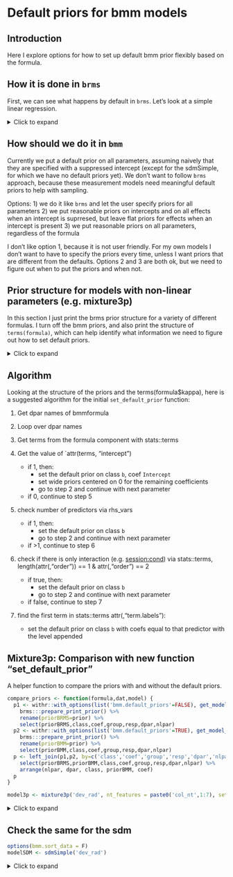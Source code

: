 Default priors for bmm models
================

## Introduction

Here I explore options for how to set up default bmm prior flexibly
based on the formula.

## How it is done in `brms`

First, we can see what happens by default in `brms`. Let’s look at a
simple linear regression.

<details>
<summary>
Click to expand
</summary>

### Intercept only

It puts a default prior on all parameters that have only an intercept

``` r
dat <- OberauerLin_2017
dat$cond <- factor(rep(1:4, each=nrow(dat)/4))   # fake condition for testing formulas
get_prior(bf(dev_rad ~ 1, sigma ~ 1), dat)
```

    ##                 prior     class coef group resp  dpar nlpar lb ub  source
    ##  student_t(3, 0, 2.5) Intercept                                   default
    ##  student_t(3, 0, 2.5) Intercept                 sigma             default

### Intercept and a predictor

The intercept gets a default prior, but the effects get a flat prior

``` r
get_prior(bf(dev_rad ~ 1, sigma ~ set_size), dat)
```

    ##                 prior     class      coef group resp  dpar nlpar lb ub       source
    ##  student_t(3, 0, 2.5) Intercept                                             default
    ##                (flat)         b                      sigma                  default
    ##                (flat)         b set_size2            sigma             (vectorized)
    ##                (flat)         b set_size3            sigma             (vectorized)
    ##                (flat)         b set_size4            sigma             (vectorized)
    ##                (flat)         b set_size5            sigma             (vectorized)
    ##                (flat)         b set_size6            sigma             (vectorized)
    ##                (flat)         b set_size7            sigma             (vectorized)
    ##                (flat)         b set_size8            sigma             (vectorized)
    ##  student_t(3, 0, 2.5) Intercept                      sigma                  default

### Intercept supressed

Just flat prior on all coefficients

``` r
get_prior(bf(dev_rad ~ 1, sigma ~ 0+set_size), dat)
```

    ##                 prior     class      coef group resp  dpar nlpar lb ub       source
    ##  student_t(3, 0, 2.5) Intercept                                             default
    ##                (flat)         b                      sigma                  default
    ##                (flat)         b set_size1            sigma             (vectorized)
    ##                (flat)         b set_size2            sigma             (vectorized)
    ##                (flat)         b set_size3            sigma             (vectorized)
    ##                (flat)         b set_size4            sigma             (vectorized)
    ##                (flat)         b set_size5            sigma             (vectorized)
    ##                (flat)         b set_size6            sigma             (vectorized)
    ##                (flat)         b set_size7            sigma             (vectorized)
    ##                (flat)         b set_size8            sigma             (vectorized)

### Intercept supressed and random effects

``` r
get_prior(bf(dev_rad ~ 1, sigma ~ 0+set_size + (0+set_size|ID)), dat)
```

    ##                 prior     class      coef group resp  dpar nlpar lb ub       source
    ##                lkj(1)       cor                                             default
    ##                lkj(1)       cor              ID                        (vectorized)
    ##  student_t(3, 0, 2.5) Intercept                                             default
    ##                (flat)         b                      sigma                  default
    ##                (flat)         b set_size1            sigma             (vectorized)
    ##                (flat)         b set_size2            sigma             (vectorized)
    ##                (flat)         b set_size3            sigma             (vectorized)
    ##                (flat)         b set_size4            sigma             (vectorized)
    ##                (flat)         b set_size5            sigma             (vectorized)
    ##                (flat)         b set_size6            sigma             (vectorized)
    ##                (flat)         b set_size7            sigma             (vectorized)
    ##                (flat)         b set_size8            sigma             (vectorized)
    ##  student_t(3, 0, 2.5)        sd                      sigma        0         default
    ##  student_t(3, 0, 2.5)        sd              ID      sigma        0    (vectorized)
    ##  student_t(3, 0, 2.5)        sd set_size1    ID      sigma        0    (vectorized)
    ##  student_t(3, 0, 2.5)        sd set_size2    ID      sigma        0    (vectorized)
    ##  student_t(3, 0, 2.5)        sd set_size3    ID      sigma        0    (vectorized)
    ##  student_t(3, 0, 2.5)        sd set_size4    ID      sigma        0    (vectorized)
    ##  student_t(3, 0, 2.5)        sd set_size5    ID      sigma        0    (vectorized)
    ##  student_t(3, 0, 2.5)        sd set_size6    ID      sigma        0    (vectorized)
    ##  student_t(3, 0, 2.5)        sd set_size7    ID      sigma        0    (vectorized)
    ##  student_t(3, 0, 2.5)        sd set_size8    ID      sigma        0    (vectorized)

### Intercept predictor and random effects

``` r
get_prior(bf(dev_rad ~ 1, sigma ~ set_size + (set_size|ID)), dat)
```

    ##                 prior     class      coef group resp  dpar nlpar lb ub       source
    ##                lkj(1)       cor                                             default
    ##                lkj(1)       cor              ID                        (vectorized)
    ##  student_t(3, 0, 2.5) Intercept                                             default
    ##                (flat)         b                      sigma                  default
    ##                (flat)         b set_size2            sigma             (vectorized)
    ##                (flat)         b set_size3            sigma             (vectorized)
    ##                (flat)         b set_size4            sigma             (vectorized)
    ##                (flat)         b set_size5            sigma             (vectorized)
    ##                (flat)         b set_size6            sigma             (vectorized)
    ##                (flat)         b set_size7            sigma             (vectorized)
    ##                (flat)         b set_size8            sigma             (vectorized)
    ##  student_t(3, 0, 2.5) Intercept                      sigma                  default
    ##  student_t(3, 0, 2.5)        sd                      sigma        0         default
    ##  student_t(3, 0, 2.5)        sd              ID      sigma        0    (vectorized)
    ##  student_t(3, 0, 2.5)        sd Intercept    ID      sigma        0    (vectorized)
    ##  student_t(3, 0, 2.5)        sd set_size2    ID      sigma        0    (vectorized)
    ##  student_t(3, 0, 2.5)        sd set_size3    ID      sigma        0    (vectorized)
    ##  student_t(3, 0, 2.5)        sd set_size4    ID      sigma        0    (vectorized)
    ##  student_t(3, 0, 2.5)        sd set_size5    ID      sigma        0    (vectorized)
    ##  student_t(3, 0, 2.5)        sd set_size6    ID      sigma        0    (vectorized)
    ##  student_t(3, 0, 2.5)        sd set_size7    ID      sigma        0    (vectorized)
    ##  student_t(3, 0, 2.5)        sd set_size8    ID      sigma        0    (vectorized)

</details>

## How should we do it in `bmm`

Currently we put a default prior on all parameters, assuming naively
that they are specified with a suppressed intercept (except for the
sdmSimple, for which we have no default priors yet). We don’t want to
follow `brms` approach, because these measurement models need meaningful
default priors to help with sampling.

Options: 1) we do it like `brms` and let the user specify priors for all
parameters 2) we put reasonable priors on intercepts and on all effects
when an intercept is suprresed, but leave flat priors for effects when
an intercept is present 3) we put reasonable priors on all parameters,
regardless of the formula

I don’t like option 1, because it is not user friendly. For my own
models I don’t want to have to specify the priors every time, unless I
want priors that are different from the defaults. Options 2 and 3 are
both ok, but we need to figure out when to put the priors and when not.

## Prior structure for models with non-linear parameters (e.g. mixture3p)

In this section I just print the brms prior structure for a variety of
different formulas. I turn off the bmm priors, and also print the
structure of `terms(formula)`, which can help identify what information
we need to figure out how to set default priors.

<details>
<summary>
Click to expand
</summary>

Disable currently used default priors:

``` r
options(list(bmm.default_priors = FALSE))
```

### Intercept only

All model parameters are `nlpar` so they get class `b` with coef
`Intercept`

``` r
model <- mixture3p('dev_rad', nt_features = paste0('col_nt',1:7), setsize='set_size')
formula <- bmf(kappa ~ 1, thetat ~ 1, thetant ~ 1)
get_model_prior(formula, dat, model)
```

    ##           prior     class      coef group resp   dpar   nlpar   lb   ub       source
    ##  logistic(0, 1)    theta9                                     -Inf  Inf      default
    ##          (flat)         b                               kappa                default
    ##          (flat)         b Intercept                     kappa           (vectorized)
    ##          (flat)         b                             thetant                default
    ##          (flat)         b Intercept                   thetant           (vectorized)
    ##          (flat)         b                              thetat                default
    ##          (flat)         b Intercept                    thetat           (vectorized)
    ##     constant(0) Intercept                         mu1         <NA> <NA>         user
    ##  constant(-100) Intercept                      kappa9         <NA> <NA>         user
    ##     constant(0) Intercept                         mu9         <NA> <NA>         user

``` r
terms(formula$kappa)
```

    ## kappa ~ 1
    ## attr(,"variables")
    ## list(kappa)
    ## attr(,"factors")
    ## integer(0)
    ## attr(,"term.labels")
    ## character(0)
    ## attr(,"order")
    ## integer(0)
    ## attr(,"intercept")
    ## [1] 1
    ## attr(,"response")
    ## [1] 1
    ## attr(,".Environment")
    ## <environment: R_GlobalEnv>

### Intercept and a predictor

For kappa, which we include and intercept and a predictor, we get class
`b` with coef `Intercept` and `session2`

``` r
formula <- bmf(kappa ~ session, thetat ~ 1, thetant ~ 1)
get_model_prior(formula, dat, model)
```

    ##           prior     class      coef group resp   dpar   nlpar   lb   ub       source
    ##  logistic(0, 1)    theta9                                     -Inf  Inf      default
    ##          (flat)         b                               kappa                default
    ##          (flat)         b Intercept                     kappa           (vectorized)
    ##          (flat)         b  session2                     kappa           (vectorized)
    ##          (flat)         b                             thetant                default
    ##          (flat)         b Intercept                   thetant           (vectorized)
    ##          (flat)         b                              thetat                default
    ##          (flat)         b Intercept                    thetat           (vectorized)
    ##     constant(0) Intercept                         mu1         <NA> <NA>         user
    ##  constant(-100) Intercept                      kappa9         <NA> <NA>         user
    ##     constant(0) Intercept                         mu9         <NA> <NA>         user

``` r
terms(formula$kappa)
```

    ## kappa ~ session
    ## attr(,"variables")
    ## list(kappa, session)
    ## attr(,"factors")
    ##         session
    ## kappa         0
    ## session       1
    ## attr(,"term.labels")
    ## [1] "session"
    ## attr(,"order")
    ## [1] 1
    ## attr(,"intercept")
    ## [1] 1
    ## attr(,"response")
    ## [1] 1
    ## attr(,".Environment")
    ## <environment: R_GlobalEnv>

### Intercept supressed

For kappa, which we include and intercept and a predictor, we get class
`b` with coef `session1` and `session2`

``` r
formula <- bmf(kappa ~ 0+session, thetat ~ 1, thetant ~ 1)
get_model_prior(formula, dat, model)
```

    ##           prior     class      coef group resp   dpar   nlpar   lb   ub       source
    ##  logistic(0, 1)    theta9                                     -Inf  Inf      default
    ##          (flat)         b                               kappa                default
    ##          (flat)         b  session1                     kappa           (vectorized)
    ##          (flat)         b  session2                     kappa           (vectorized)
    ##          (flat)         b                             thetant                default
    ##          (flat)         b Intercept                   thetant           (vectorized)
    ##          (flat)         b                              thetat                default
    ##          (flat)         b Intercept                    thetat           (vectorized)
    ##     constant(0) Intercept                         mu1         <NA> <NA>         user
    ##  constant(-100) Intercept                      kappa9         <NA> <NA>         user
    ##     constant(0) Intercept                         mu9         <NA> <NA>         user

``` r
terms(formula$kappa)
```

    ## kappa ~ 0 + session
    ## attr(,"variables")
    ## list(kappa, session)
    ## attr(,"factors")
    ##         session
    ## kappa         0
    ## session       1
    ## attr(,"term.labels")
    ## [1] "session"
    ## attr(,"order")
    ## [1] 1
    ## attr(,"intercept")
    ## [1] 0
    ## attr(,"response")
    ## [1] 1
    ## attr(,".Environment")
    ## <environment: R_GlobalEnv>

### Intercept supressed and random effects

``` r
formula <- bmf(kappa ~ 0+session + ( 0+session|ID), thetat ~ 1, thetant ~ 1)
get_model_prior(formula, dat, model)
```

    ##                 prior     class      coef group resp   dpar   nlpar   lb   ub       source
    ##                lkj(1)       cor                                                    default
    ##                lkj(1)       cor              ID                               (vectorized)
    ##        logistic(0, 1)    theta9                                     -Inf  Inf      default
    ##                (flat)         b                               kappa                default
    ##                (flat)         b  session1                     kappa           (vectorized)
    ##                (flat)         b  session2                     kappa           (vectorized)
    ##  student_t(3, 0, 2.5)        sd                               kappa    0           default
    ##  student_t(3, 0, 2.5)        sd              ID               kappa    0      (vectorized)
    ##  student_t(3, 0, 2.5)        sd  session1    ID               kappa    0      (vectorized)
    ##  student_t(3, 0, 2.5)        sd  session2    ID               kappa    0      (vectorized)
    ##                (flat)         b                             thetant                default
    ##                (flat)         b Intercept                   thetant           (vectorized)
    ##                (flat)         b                              thetat                default
    ##                (flat)         b Intercept                    thetat           (vectorized)
    ##           constant(0) Intercept                         mu1         <NA> <NA>         user
    ##        constant(-100) Intercept                      kappa9         <NA> <NA>         user
    ##           constant(0) Intercept                         mu9         <NA> <NA>         user

``` r
terms(formula$kappa)
```

    ## kappa ~ 0 + session + (0 + session | ID)
    ## attr(,"variables")
    ## list(kappa, session, 0 + session | ID)
    ## attr(,"factors")
    ##                  session 0 + session | ID
    ## kappa                  0                0
    ## session                1                0
    ## 0 + session | ID       0                1
    ## attr(,"term.labels")
    ## [1] "session"          "0 + session | ID"
    ## attr(,"order")
    ## [1] 1 1
    ## attr(,"intercept")
    ## [1] 0
    ## attr(,"response")
    ## [1] 1
    ## attr(,".Environment")
    ## <environment: R_GlobalEnv>

### Two factors plus intercept

``` r
formula <- bmf(kappa ~ session + cond, thetat ~ 1, thetant ~ 1)
get_model_prior(formula, dat, model)
```

    ##           prior     class      coef group resp   dpar   nlpar   lb   ub       source
    ##  logistic(0, 1)    theta9                                     -Inf  Inf      default
    ##          (flat)         b                               kappa                default
    ##          (flat)         b     cond2                     kappa           (vectorized)
    ##          (flat)         b     cond3                     kappa           (vectorized)
    ##          (flat)         b     cond4                     kappa           (vectorized)
    ##          (flat)         b Intercept                     kappa           (vectorized)
    ##          (flat)         b  session2                     kappa           (vectorized)
    ##          (flat)         b                             thetant                default
    ##          (flat)         b Intercept                   thetant           (vectorized)
    ##          (flat)         b                              thetat                default
    ##          (flat)         b Intercept                    thetat           (vectorized)
    ##     constant(0) Intercept                         mu1         <NA> <NA>         user
    ##  constant(-100) Intercept                      kappa9         <NA> <NA>         user
    ##     constant(0) Intercept                         mu9         <NA> <NA>         user

``` r
terms(formula$kappa)
```

    ## kappa ~ session + cond
    ## attr(,"variables")
    ## list(kappa, session, cond)
    ## attr(,"factors")
    ##         session cond
    ## kappa         0    0
    ## session       1    0
    ## cond          0    1
    ## attr(,"term.labels")
    ## [1] "session" "cond"   
    ## attr(,"order")
    ## [1] 1 1
    ## attr(,"intercept")
    ## [1] 1
    ## attr(,"response")
    ## [1] 1
    ## attr(,".Environment")
    ## <environment: R_GlobalEnv>

### Two factors no intercept

Ok, so this is tricky. coefs session1 and session2 are main levels while
cond=1, but cond2,cond3 and cond4 are additive effects. So we can’t just
check if an intercept is present in coef or not.

What we can do, is for each predictor, check how many levels appear.

``` r
formula <- bmf(kappa ~ 0 + session + cond, thetat ~ 1, thetant ~ 1)
get_model_prior(formula, dat, model)
```

    ##           prior     class      coef group resp   dpar   nlpar   lb   ub       source
    ##  logistic(0, 1)    theta9                                     -Inf  Inf      default
    ##          (flat)         b                               kappa                default
    ##          (flat)         b     cond2                     kappa           (vectorized)
    ##          (flat)         b     cond3                     kappa           (vectorized)
    ##          (flat)         b     cond4                     kappa           (vectorized)
    ##          (flat)         b  session1                     kappa           (vectorized)
    ##          (flat)         b  session2                     kappa           (vectorized)
    ##          (flat)         b                             thetant                default
    ##          (flat)         b Intercept                   thetant           (vectorized)
    ##          (flat)         b                              thetat                default
    ##          (flat)         b Intercept                    thetat           (vectorized)
    ##     constant(0) Intercept                         mu1         <NA> <NA>         user
    ##  constant(-100) Intercept                      kappa9         <NA> <NA>         user
    ##     constant(0) Intercept                         mu9         <NA> <NA>         user

``` r
terms(formula$kappa)
```

    ## kappa ~ 0 + session + cond
    ## attr(,"variables")
    ## list(kappa, session, cond)
    ## attr(,"factors")
    ##         session cond
    ## kappa         0    0
    ## session       1    0
    ## cond          0    1
    ## attr(,"term.labels")
    ## [1] "session" "cond"   
    ## attr(,"order")
    ## [1] 1 1
    ## attr(,"intercept")
    ## [1] 0
    ## attr(,"response")
    ## [1] 1
    ## attr(,".Environment")
    ## <environment: R_GlobalEnv>

### Two factors no intercept, yes interaction

``` r
formula <- bmf(kappa ~ 0 + session * cond, thetat ~ 1, thetant ~ 1)
get_model_prior(formula, dat, model)
```

    ##           prior     class           coef group resp   dpar   nlpar   lb   ub       source
    ##  logistic(0, 1)    theta9                                          -Inf  Inf      default
    ##          (flat)         b                                    kappa                default
    ##          (flat)         b          cond2                     kappa           (vectorized)
    ##          (flat)         b          cond3                     kappa           (vectorized)
    ##          (flat)         b          cond4                     kappa           (vectorized)
    ##          (flat)         b       session1                     kappa           (vectorized)
    ##          (flat)         b       session2                     kappa           (vectorized)
    ##          (flat)         b session2:cond2                     kappa           (vectorized)
    ##          (flat)         b session2:cond3                     kappa           (vectorized)
    ##          (flat)         b session2:cond4                     kappa           (vectorized)
    ##          (flat)         b                                  thetant                default
    ##          (flat)         b      Intercept                   thetant           (vectorized)
    ##          (flat)         b                                   thetat                default
    ##          (flat)         b      Intercept                    thetat           (vectorized)
    ##     constant(0) Intercept                              mu1         <NA> <NA>         user
    ##  constant(-100) Intercept                           kappa9         <NA> <NA>         user
    ##     constant(0) Intercept                              mu9         <NA> <NA>         user

``` r
terms(formula$kappa)
```

    ## kappa ~ 0 + session * cond
    ## attr(,"variables")
    ## list(kappa, session, cond)
    ## attr(,"factors")
    ##         session cond session:cond
    ## kappa         0    0            0
    ## session       1    0            1
    ## cond          0    1            1
    ## attr(,"term.labels")
    ## [1] "session"      "cond"         "session:cond"
    ## attr(,"order")
    ## [1] 1 1 2
    ## attr(,"intercept")
    ## [1] 0
    ## attr(,"response")
    ## [1] 1
    ## attr(,".Environment")
    ## <environment: R_GlobalEnv>

### Two factors no intercept, yes interaction

``` r
formula <- bmf(kappa ~ 0 + session:cond + cond + session, thetat ~ 1, thetant ~ 1)
get_model_prior(formula, dat, model)
```

    ##           prior     class           coef group resp   dpar   nlpar   lb   ub       source
    ##  logistic(0, 1)    theta9                                          -Inf  Inf      default
    ##          (flat)         b                                    kappa                default
    ##          (flat)         b          cond1                     kappa           (vectorized)
    ##          (flat)         b          cond2                     kappa           (vectorized)
    ##          (flat)         b cond2:session2                     kappa           (vectorized)
    ##          (flat)         b          cond3                     kappa           (vectorized)
    ##          (flat)         b cond3:session2                     kappa           (vectorized)
    ##          (flat)         b          cond4                     kappa           (vectorized)
    ##          (flat)         b cond4:session2                     kappa           (vectorized)
    ##          (flat)         b       session2                     kappa           (vectorized)
    ##          (flat)         b                                  thetant                default
    ##          (flat)         b      Intercept                   thetant           (vectorized)
    ##          (flat)         b                                   thetat                default
    ##          (flat)         b      Intercept                    thetat           (vectorized)
    ##     constant(0) Intercept                              mu1         <NA> <NA>         user
    ##  constant(-100) Intercept                           kappa9         <NA> <NA>         user
    ##     constant(0) Intercept                              mu9         <NA> <NA>         user

``` r
terms(formula$kappa)
```

    ## kappa ~ 0 + session:cond + cond + session
    ## attr(,"variables")
    ## list(kappa, session, cond)
    ## attr(,"factors")
    ##         cond session session:cond
    ## kappa      0       0            0
    ## session    0       1            1
    ## cond       1       0            1
    ## attr(,"term.labels")
    ## [1] "cond"         "session"      "session:cond"
    ## attr(,"order")
    ## [1] 1 1 2
    ## attr(,"intercept")
    ## [1] 0
    ## attr(,"response")
    ## [1] 1
    ## attr(,".Environment")
    ## <environment: R_GlobalEnv>

### Two factors no intercept, no main effects, all levels explicit

``` r
formula <- bmf(kappa ~ 0 + session:cond, thetat ~ 1, thetant ~ 1)
get_model_prior(formula, dat, model)
```

    ##           prior     class           coef group resp   dpar   nlpar   lb   ub       source
    ##  logistic(0, 1)    theta9                                          -Inf  Inf      default
    ##          (flat)         b                                    kappa                default
    ##          (flat)         b session1:cond1                     kappa           (vectorized)
    ##          (flat)         b session1:cond2                     kappa           (vectorized)
    ##          (flat)         b session1:cond3                     kappa           (vectorized)
    ##          (flat)         b session1:cond4                     kappa           (vectorized)
    ##          (flat)         b session2:cond1                     kappa           (vectorized)
    ##          (flat)         b session2:cond2                     kappa           (vectorized)
    ##          (flat)         b session2:cond3                     kappa           (vectorized)
    ##          (flat)         b session2:cond4                     kappa           (vectorized)
    ##          (flat)         b                                  thetant                default
    ##          (flat)         b      Intercept                   thetant           (vectorized)
    ##          (flat)         b                                   thetat                default
    ##          (flat)         b      Intercept                    thetat           (vectorized)
    ##     constant(0) Intercept                              mu1         <NA> <NA>         user
    ##  constant(-100) Intercept                           kappa9         <NA> <NA>         user
    ##     constant(0) Intercept                              mu9         <NA> <NA>         user

``` r
terms(formula$kappa)
```

    ## kappa ~ 0 + session:cond
    ## attr(,"variables")
    ## list(kappa, session, cond)
    ## attr(,"factors")
    ##         session:cond
    ## kappa              0
    ## session            2
    ## cond               2
    ## attr(,"term.labels")
    ## [1] "session:cond"
    ## attr(,"order")
    ## [1] 2
    ## attr(,"intercept")
    ## [1] 0
    ## attr(,"response")
    ## [1] 1
    ## attr(,".Environment")
    ## <environment: R_GlobalEnv>

</details>

## Algorithm

Looking at the structure of the priors and the terms(formula\$kappa),
here is a suggested algorithm for the initial `set_default_prior`
function:

1)  Get dpar names of bmmformula

2)  Loop over dpar names

3)  Get terms from the formula component with stats::terms

4)  Get the value of \`attr(terms, “intercept”)

    - if 1, then:
      - set the default prior on class `b`, coef `Intercept`
      - set wide priors centered on 0 for the remaining coefficients
      - go to step 2 and continue with next parameter
    - if 0, continue to step 5

5)  check number of predictors via rhs_vars

    - if 1, then:
      - set the default prior on class `b`
      - go to step 2 and continue with next parameter
    - if \>1, continue to step 6

6)  check if there is only interaction (e.g. <session:cond>) via
    stats::terms, length(attr(,“order”)) == 1 & attr(,“order”) == 2

    - if true, then:
      - set the default prior on class `b`
      - go to step 2 and continue with next parameter
    - if false, continue to step 7

7)  find the first term in stats::terms attr(,“term.labels”):

    - set the default prior on class `b` with coefs equal to that
      predictor with the level appended

## Mixture3p: Comparison with new function “set_default_prior”

A helper function to compare the priors with and without the default
priors.

``` r
compare_priors <- function(formula,dat,model) {
  p1 <- withr::with_options(list('bmm.default_priors'=FALSE), get_model_prior(formula, dat, model)) %>% 
    brms:::prepare_print_prior() %>% 
    rename(priorBRMS=prior) %>% 
    select(priorBRMS,class,coef,group,resp,dpar,nlpar)
  p2 <- withr::with_options(list('bmm.default_priors'=TRUE), get_model_prior(formula, dat, model)) %>% 
    brms:::prepare_print_prior() %>% 
    rename(priorBMM=prior) %>% 
    select(priorBMM,class,coef,group,resp,dpar,nlpar)
  p <- left_join(p1,p2, by=c('class','coef','group','resp','dpar','nlpar')) %>%
    select(priorBRMS,priorBMM,class,coef,group,resp,dpar,nlpar) %>% 
    arrange(nlpar, dpar, class, priorBMM, coef)
  p
}
```

``` r
model3p <- mixture3p('dev_rad', nt_features = paste0('col_nt',1:7), setsize='set_size')
```

<details>
<summary>
Click to expand
</summary>

### Intercept only

All model parameters are `nlpar` so they get class `b` with coef
`Intercept`

``` r
formula <- bmf(kappa ~ 1, thetat ~ 1, thetant ~ 1)
compare_priors(formula, dat, model3p)
```

    ##       priorBRMS       priorBMM     class      coef group resp   dpar   nlpar    source
    ##  logistic(0, 1) logistic(0, 1)    theta9                                     (unknown)
    ##  constant(-100) constant(-100) Intercept                      kappa9         (unknown)
    ##     constant(0)    constant(0) Intercept                         mu1         (unknown)
    ##     constant(0)    constant(0) Intercept                         mu9         (unknown)
    ##          (flat)         (flat)         b                               kappa (unknown)
    ##          (flat)    normal(2,1)         b Intercept                     kappa (unknown)
    ##          (flat)         (flat)         b                             thetant (unknown)
    ##          (flat) logistic(0, 1)         b Intercept                   thetant (unknown)
    ##          (flat)         (flat)         b                              thetat (unknown)
    ##          (flat) logistic(0, 1)         b Intercept                    thetat (unknown)

### Intercept and a predictor

For kappa, which we include and intercept and a predictor, we get class
`b` with coef `Intercept` and `session2`

``` r
formula <- bmf(kappa ~ session, thetat ~ 1, thetant ~ 1)
compare_priors(formula, dat, model3p)
```

    ##       priorBRMS       priorBMM     class      coef group resp   dpar   nlpar    source
    ##  logistic(0, 1) logistic(0, 1)    theta9                                     (unknown)
    ##  constant(-100) constant(-100) Intercept                      kappa9         (unknown)
    ##     constant(0)    constant(0) Intercept                         mu1         (unknown)
    ##     constant(0)    constant(0) Intercept                         mu9         (unknown)
    ##          (flat)    normal(0,1)         b                               kappa (unknown)
    ##          (flat)    normal(0,1)         b  session2                     kappa (unknown)
    ##          (flat)    normal(2,1)         b Intercept                     kappa (unknown)
    ##          (flat)         (flat)         b                             thetant (unknown)
    ##          (flat) logistic(0, 1)         b Intercept                   thetant (unknown)
    ##          (flat)         (flat)         b                              thetat (unknown)
    ##          (flat) logistic(0, 1)         b Intercept                    thetat (unknown)

### Intercept supressed

For kappa, which we include and intercept and a predictor, we get class
`b` with coef `session1` and `session2`

``` r
formula <- bmf(kappa ~ 0+session, thetat ~ 1, thetant ~ 1)
compare_priors(formula, dat, model3p)
```

    ##       priorBRMS       priorBMM     class      coef group resp   dpar   nlpar    source
    ##  logistic(0, 1) logistic(0, 1)    theta9                                     (unknown)
    ##  constant(-100) constant(-100) Intercept                      kappa9         (unknown)
    ##     constant(0)    constant(0) Intercept                         mu1         (unknown)
    ##     constant(0)    constant(0) Intercept                         mu9         (unknown)
    ##          (flat)    normal(2,1)         b                               kappa (unknown)
    ##          (flat)    normal(2,1)         b  session1                     kappa (unknown)
    ##          (flat)    normal(2,1)         b  session2                     kappa (unknown)
    ##          (flat)         (flat)         b                             thetant (unknown)
    ##          (flat) logistic(0, 1)         b Intercept                   thetant (unknown)
    ##          (flat)         (flat)         b                              thetat (unknown)
    ##          (flat) logistic(0, 1)         b Intercept                    thetat (unknown)

### Intercept supressed and random effects

``` r
formula <- bmf(kappa ~ 0+session + ( 0+session|ID), thetat ~ 1, thetant ~ 1)
compare_priors(formula, dat, model3p)
```

    ##             priorBRMS             priorBMM     class      coef group resp   dpar   nlpar    source
    ##                lkj(1)               lkj(1)       cor                                     (unknown)
    ##                lkj(1)               lkj(1)       cor              ID                     (unknown)
    ##        logistic(0, 1)       logistic(0, 1)    theta9                                     (unknown)
    ##        constant(-100)       constant(-100) Intercept                      kappa9         (unknown)
    ##           constant(0)          constant(0) Intercept                         mu1         (unknown)
    ##           constant(0)          constant(0) Intercept                         mu9         (unknown)
    ##                (flat)          normal(2,1)         b                               kappa (unknown)
    ##                (flat)          normal(2,1)         b  session1                     kappa (unknown)
    ##                (flat)          normal(2,1)         b  session2                     kappa (unknown)
    ##  student_t(3, 0, 2.5) student_t(3, 0, 2.5)        sd                               kappa (unknown)
    ##  student_t(3, 0, 2.5) student_t(3, 0, 2.5)        sd              ID               kappa (unknown)
    ##  student_t(3, 0, 2.5) student_t(3, 0, 2.5)        sd  session1    ID               kappa (unknown)
    ##  student_t(3, 0, 2.5) student_t(3, 0, 2.5)        sd  session2    ID               kappa (unknown)
    ##                (flat)               (flat)         b                             thetant (unknown)
    ##                (flat)       logistic(0, 1)         b Intercept                   thetant (unknown)
    ##                (flat)               (flat)         b                              thetat (unknown)
    ##                (flat)       logistic(0, 1)         b Intercept                    thetat (unknown)

### Two factors plus intercept

``` r
formula <- bmf(kappa ~ session + cond, thetat ~ 1, thetant ~ 1)
compare_priors(formula, dat, model3p)
```

    ##       priorBRMS       priorBMM     class      coef group resp   dpar   nlpar    source
    ##  logistic(0, 1) logistic(0, 1)    theta9                                     (unknown)
    ##  constant(-100) constant(-100) Intercept                      kappa9         (unknown)
    ##     constant(0)    constant(0) Intercept                         mu1         (unknown)
    ##     constant(0)    constant(0) Intercept                         mu9         (unknown)
    ##          (flat)    normal(0,1)         b                               kappa (unknown)
    ##          (flat)    normal(0,1)         b     cond2                     kappa (unknown)
    ##          (flat)    normal(0,1)         b     cond3                     kappa (unknown)
    ##          (flat)    normal(0,1)         b     cond4                     kappa (unknown)
    ##          (flat)    normal(0,1)         b  session2                     kappa (unknown)
    ##          (flat)    normal(2,1)         b Intercept                     kappa (unknown)
    ##          (flat)         (flat)         b                             thetant (unknown)
    ##          (flat) logistic(0, 1)         b Intercept                   thetant (unknown)
    ##          (flat)         (flat)         b                              thetat (unknown)
    ##          (flat) logistic(0, 1)         b Intercept                    thetat (unknown)

### Two factors no intercept

``` r
formula <- bmf(kappa ~ 0 + session + cond, thetat ~ 1, thetant ~ 1)
compare_priors(formula, dat, model3p)
```

    ##       priorBRMS       priorBMM     class      coef group resp   dpar   nlpar    source
    ##  logistic(0, 1) logistic(0, 1)    theta9                                     (unknown)
    ##  constant(-100) constant(-100) Intercept                      kappa9         (unknown)
    ##     constant(0)    constant(0) Intercept                         mu1         (unknown)
    ##     constant(0)    constant(0) Intercept                         mu9         (unknown)
    ##          (flat)    normal(0,1)         b                               kappa (unknown)
    ##          (flat)    normal(0,1)         b     cond2                     kappa (unknown)
    ##          (flat)    normal(0,1)         b     cond3                     kappa (unknown)
    ##          (flat)    normal(0,1)         b     cond4                     kappa (unknown)
    ##          (flat)    normal(2,1)         b  session1                     kappa (unknown)
    ##          (flat)    normal(2,1)         b  session2                     kappa (unknown)
    ##          (flat)         (flat)         b                             thetant (unknown)
    ##          (flat) logistic(0, 1)         b Intercept                   thetant (unknown)
    ##          (flat)         (flat)         b                              thetat (unknown)
    ##          (flat) logistic(0, 1)         b Intercept                    thetat (unknown)

### Two factors no intercept, yes interaction

``` r
formula <- bmf(kappa ~ 0 + session * cond, thetat ~ 1, thetant ~ 1)
compare_priors(formula, dat, model3p)
```

    ##       priorBRMS       priorBMM     class           coef group resp   dpar   nlpar    source
    ##  logistic(0, 1) logistic(0, 1)    theta9                                          (unknown)
    ##  constant(-100) constant(-100) Intercept                           kappa9         (unknown)
    ##     constant(0)    constant(0) Intercept                              mu1         (unknown)
    ##     constant(0)    constant(0) Intercept                              mu9         (unknown)
    ##          (flat)    normal(0,1)         b                                    kappa (unknown)
    ##          (flat)    normal(0,1)         b          cond2                     kappa (unknown)
    ##          (flat)    normal(0,1)         b          cond3                     kappa (unknown)
    ##          (flat)    normal(0,1)         b          cond4                     kappa (unknown)
    ##          (flat)    normal(0,1)         b session2:cond2                     kappa (unknown)
    ##          (flat)    normal(0,1)         b session2:cond3                     kappa (unknown)
    ##          (flat)    normal(0,1)         b session2:cond4                     kappa (unknown)
    ##          (flat)    normal(2,1)         b       session1                     kappa (unknown)
    ##          (flat)    normal(2,1)         b       session2                     kappa (unknown)
    ##          (flat)         (flat)         b                                  thetant (unknown)
    ##          (flat) logistic(0, 1)         b      Intercept                   thetant (unknown)
    ##          (flat)         (flat)         b                                   thetat (unknown)
    ##          (flat) logistic(0, 1)         b      Intercept                    thetat (unknown)

### Two factors no intercept, yes interaction

``` r
formula <- bmf(kappa ~ 0 + session:cond + cond + session, thetat ~ 1, thetant ~ 1)
compare_priors(formula, dat, model3p)
```

    ##       priorBRMS       priorBMM     class           coef group resp   dpar   nlpar    source
    ##  logistic(0, 1) logistic(0, 1)    theta9                                          (unknown)
    ##  constant(-100) constant(-100) Intercept                           kappa9         (unknown)
    ##     constant(0)    constant(0) Intercept                              mu1         (unknown)
    ##     constant(0)    constant(0) Intercept                              mu9         (unknown)
    ##          (flat)    normal(0,1)         b                                    kappa (unknown)
    ##          (flat)    normal(0,1)         b cond2:session2                     kappa (unknown)
    ##          (flat)    normal(0,1)         b cond3:session2                     kappa (unknown)
    ##          (flat)    normal(0,1)         b cond4:session2                     kappa (unknown)
    ##          (flat)    normal(0,1)         b       session2                     kappa (unknown)
    ##          (flat)    normal(2,1)         b          cond1                     kappa (unknown)
    ##          (flat)    normal(2,1)         b          cond2                     kappa (unknown)
    ##          (flat)    normal(2,1)         b          cond3                     kappa (unknown)
    ##          (flat)    normal(2,1)         b          cond4                     kappa (unknown)
    ##          (flat)         (flat)         b                                  thetant (unknown)
    ##          (flat) logistic(0, 1)         b      Intercept                   thetant (unknown)
    ##          (flat)         (flat)         b                                   thetat (unknown)
    ##          (flat) logistic(0, 1)         b      Intercept                    thetat (unknown)

### Two factors no intercept, no main effects, all levels explicit

``` r
formula <- bmf(kappa ~ 0 + session:cond, thetat ~ 1, thetant ~ 1)
compare_priors(formula, dat, model3p)
```

    ##       priorBRMS       priorBMM     class           coef group resp   dpar   nlpar    source
    ##  logistic(0, 1) logistic(0, 1)    theta9                                          (unknown)
    ##  constant(-100) constant(-100) Intercept                           kappa9         (unknown)
    ##     constant(0)    constant(0) Intercept                              mu1         (unknown)
    ##     constant(0)    constant(0) Intercept                              mu9         (unknown)
    ##          (flat)    normal(2,1)         b                                    kappa (unknown)
    ##          (flat)    normal(2,1)         b session1:cond1                     kappa (unknown)
    ##          (flat)    normal(2,1)         b session1:cond2                     kappa (unknown)
    ##          (flat)    normal(2,1)         b session1:cond3                     kappa (unknown)
    ##          (flat)    normal(2,1)         b session1:cond4                     kappa (unknown)
    ##          (flat)    normal(2,1)         b session2:cond1                     kappa (unknown)
    ##          (flat)    normal(2,1)         b session2:cond2                     kappa (unknown)
    ##          (flat)    normal(2,1)         b session2:cond3                     kappa (unknown)
    ##          (flat)    normal(2,1)         b session2:cond4                     kappa (unknown)
    ##          (flat)         (flat)         b                                  thetant (unknown)
    ##          (flat) logistic(0, 1)         b      Intercept                   thetant (unknown)
    ##          (flat)         (flat)         b                                   thetat (unknown)
    ##          (flat) logistic(0, 1)         b      Intercept                    thetat (unknown)

### with non-linear predictors

``` r
formula <- bmf(kappa ~ exp(a)*trial, thetat ~ 1, thetant ~ 1, a ~ 1)
compare_priors(formula, dat, model3p)
```

    ##       priorBRMS       priorBMM     class      coef group resp   dpar   nlpar    source
    ##  logistic(0, 1) logistic(0, 1)    theta9                                     (unknown)
    ##  constant(-100) constant(-100) Intercept                      kappa9         (unknown)
    ##     constant(0)    constant(0) Intercept                         mu1         (unknown)
    ##     constant(0)    constant(0) Intercept                         mu9         (unknown)
    ##          (flat)         (flat)         b                                   a (unknown)
    ##          (flat)         (flat)         b Intercept                         a (unknown)
    ##          (flat)         (flat)         b                             thetant (unknown)
    ##          (flat) logistic(0, 1)         b Intercept                   thetant (unknown)
    ##          (flat)         (flat)         b                              thetat (unknown)
    ##          (flat) logistic(0, 1)         b Intercept                    thetat (unknown)

</details>

## Check the same for the sdm

``` r
options(bmm.sort_data = F)
modelSDM <- sdmSimple('dev_rad')
```

<details>
<summary>
Click to expand
</summary>

### Intercept only

All model parameters are `nlpar` so they get class `b` with coef
`Intercept`

``` r
formula <- bmf(kappa ~ 1, c ~ 1)
compare_priors(formula, dat, modelSDM)
```

    ##         priorBRMS               priorBMM     class coef group resp  dpar nlpar    source
    ##       constant(0)            constant(0) Intercept                             (unknown)
    ##            (flat)    student_t(5,2,0.75) Intercept                     c       (unknown)
    ##  normal(5.0, 0.8) student_t(5,1.75,0.75) Intercept                 kappa       (unknown)

### Intercept and a predictor

For kappa, which we include and intercept and a predictor, we get class
`b` with coef `Intercept` and `session2`

``` r
formula <- bmf(kappa ~ session, c ~ 1)
compare_priors(formula, dat, modelSDM)
```

    ##         priorBRMS               priorBMM     class     coef group resp  dpar nlpar    source
    ##       constant(0)            constant(0) Intercept                                 (unknown)
    ##            (flat)    student_t(5,2,0.75) Intercept                         c       (unknown)
    ##  normal(5.0, 0.8) student_t(5,1.75,0.75) Intercept                     kappa       (unknown)
    ##            (flat)            normal(0,1)         b                     kappa       (unknown)
    ##            (flat)            normal(0,1)         b session2            kappa       (unknown)

### Intercept supressed

For kappa, which we include and intercept and a predictor, we get class
`b` with coef `session1` and `session2`

``` r
formula <- bmf(kappa ~ 0+session, c ~ 1)
compare_priors(formula, dat, modelSDM)
```

    ##    priorBRMS               priorBMM     class     coef group resp  dpar nlpar    source
    ##  constant(0)            constant(0) Intercept                                 (unknown)
    ##       (flat)    student_t(5,2,0.75) Intercept                         c       (unknown)
    ##       (flat) student_t(5,1.75,0.75)         b                     kappa       (unknown)
    ##       (flat) student_t(5,1.75,0.75)         b session1            kappa       (unknown)
    ##       (flat) student_t(5,1.75,0.75)         b session2            kappa       (unknown)

### Intercept supressed and random effects

``` r
formula <- bmf(kappa ~ 0+session + ( 0+session|ID), c ~ 1)
compare_priors(formula, dat, modelSDM)
```

    ##             priorBRMS               priorBMM     class     coef group resp  dpar nlpar    source
    ##           constant(0)            constant(0) Intercept                                 (unknown)
    ##                lkj(1)                 lkj(1)       cor                                 (unknown)
    ##                lkj(1)                 lkj(1)       cor             ID                  (unknown)
    ##                (flat)    student_t(5,2,0.75) Intercept                         c       (unknown)
    ##                (flat) student_t(5,1.75,0.75)         b                     kappa       (unknown)
    ##                (flat) student_t(5,1.75,0.75)         b session1            kappa       (unknown)
    ##                (flat) student_t(5,1.75,0.75)         b session2            kappa       (unknown)
    ##  student_t(3, 0, 2.5)   student_t(3, 0, 2.5)        sd                     kappa       (unknown)
    ##  student_t(3, 0, 2.5)   student_t(3, 0, 2.5)        sd             ID      kappa       (unknown)
    ##  student_t(3, 0, 2.5)   student_t(3, 0, 2.5)        sd session1    ID      kappa       (unknown)
    ##  student_t(3, 0, 2.5)   student_t(3, 0, 2.5)        sd session2    ID      kappa       (unknown)

### Two factors plus intercept

``` r
formula <- bmf(kappa ~ session + cond, c ~ 1)
compare_priors(formula, dat, modelSDM)
```

    ##         priorBRMS               priorBMM     class     coef group resp  dpar nlpar    source
    ##       constant(0)            constant(0) Intercept                                 (unknown)
    ##            (flat)    student_t(5,2,0.75) Intercept                         c       (unknown)
    ##  normal(5.0, 0.8) student_t(5,1.75,0.75) Intercept                     kappa       (unknown)
    ##            (flat)            normal(0,1)         b                     kappa       (unknown)
    ##            (flat)            normal(0,1)         b    cond2            kappa       (unknown)
    ##            (flat)            normal(0,1)         b    cond3            kappa       (unknown)
    ##            (flat)            normal(0,1)         b    cond4            kappa       (unknown)
    ##            (flat)            normal(0,1)         b session2            kappa       (unknown)

### Two factors no intercept

``` r
formula <- bmf(kappa ~ 0 + session + cond, c ~ 1)
compare_priors(formula, dat, modelSDM)
```

    ##    priorBRMS               priorBMM     class     coef group resp  dpar nlpar    source
    ##  constant(0)            constant(0) Intercept                                 (unknown)
    ##       (flat)    student_t(5,2,0.75) Intercept                         c       (unknown)
    ##       (flat)            normal(0,1)         b                     kappa       (unknown)
    ##       (flat)            normal(0,1)         b    cond2            kappa       (unknown)
    ##       (flat)            normal(0,1)         b    cond3            kappa       (unknown)
    ##       (flat)            normal(0,1)         b    cond4            kappa       (unknown)
    ##       (flat) student_t(5,1.75,0.75)         b session1            kappa       (unknown)
    ##       (flat) student_t(5,1.75,0.75)         b session2            kappa       (unknown)

### Two factors no intercept, yes interaction

``` r
formula <- bmf(kappa ~ 0 + session * cond, c ~ 1)
compare_priors(formula, dat, modelSDM)
```

    ##    priorBRMS               priorBMM     class           coef group resp  dpar nlpar    source
    ##  constant(0)            constant(0) Intercept                                       (unknown)
    ##       (flat)    student_t(5,2,0.75) Intercept                               c       (unknown)
    ##       (flat)            normal(0,1)         b                           kappa       (unknown)
    ##       (flat)            normal(0,1)         b          cond2            kappa       (unknown)
    ##       (flat)            normal(0,1)         b          cond3            kappa       (unknown)
    ##       (flat)            normal(0,1)         b          cond4            kappa       (unknown)
    ##       (flat)            normal(0,1)         b session2:cond2            kappa       (unknown)
    ##       (flat)            normal(0,1)         b session2:cond3            kappa       (unknown)
    ##       (flat)            normal(0,1)         b session2:cond4            kappa       (unknown)
    ##       (flat) student_t(5,1.75,0.75)         b       session1            kappa       (unknown)
    ##       (flat) student_t(5,1.75,0.75)         b       session2            kappa       (unknown)

### Two factors no intercept, yes interaction

``` r
formula <- bmf(kappa ~ 0 + session:cond + cond + session, c ~ 1)
compare_priors(formula, dat, modelSDM)
```

    ##    priorBRMS               priorBMM     class           coef group resp  dpar nlpar    source
    ##  constant(0)            constant(0) Intercept                                       (unknown)
    ##       (flat)    student_t(5,2,0.75) Intercept                               c       (unknown)
    ##       (flat)            normal(0,1)         b                           kappa       (unknown)
    ##       (flat)            normal(0,1)         b cond2:session2            kappa       (unknown)
    ##       (flat)            normal(0,1)         b cond3:session2            kappa       (unknown)
    ##       (flat)            normal(0,1)         b cond4:session2            kappa       (unknown)
    ##       (flat)            normal(0,1)         b       session2            kappa       (unknown)
    ##       (flat) student_t(5,1.75,0.75)         b          cond1            kappa       (unknown)
    ##       (flat) student_t(5,1.75,0.75)         b          cond2            kappa       (unknown)
    ##       (flat) student_t(5,1.75,0.75)         b          cond3            kappa       (unknown)
    ##       (flat) student_t(5,1.75,0.75)         b          cond4            kappa       (unknown)

### Two factors no intercept, no main effects, all levels explicit

``` r
formula <- bmf(kappa ~ 0 + session:cond, c ~ 1)
compare_priors(formula, dat, modelSDM)
```

    ##    priorBRMS               priorBMM     class           coef group resp  dpar nlpar    source
    ##  constant(0)            constant(0) Intercept                                       (unknown)
    ##       (flat)    student_t(5,2,0.75) Intercept                               c       (unknown)
    ##       (flat) student_t(5,1.75,0.75)         b                           kappa       (unknown)
    ##       (flat) student_t(5,1.75,0.75)         b session1:cond1            kappa       (unknown)
    ##       (flat) student_t(5,1.75,0.75)         b session1:cond2            kappa       (unknown)
    ##       (flat) student_t(5,1.75,0.75)         b session1:cond3            kappa       (unknown)
    ##       (flat) student_t(5,1.75,0.75)         b session1:cond4            kappa       (unknown)
    ##       (flat) student_t(5,1.75,0.75)         b session2:cond1            kappa       (unknown)
    ##       (flat) student_t(5,1.75,0.75)         b session2:cond2            kappa       (unknown)
    ##       (flat) student_t(5,1.75,0.75)         b session2:cond3            kappa       (unknown)
    ##       (flat) student_t(5,1.75,0.75)         b session2:cond4            kappa       (unknown)

</details>
